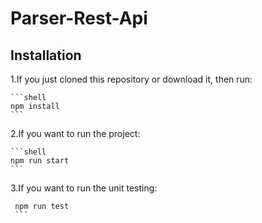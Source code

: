 # Parser-Rest-Api

## Installation


1.If you just cloned this repository or download it, then run:

    ```shell
    npm install
    ```

2.If you want to run the project:

    ```shell
    npm run start
    ```

3.If you want to run the unit testing:

   ```shell
    npm run test
    ```